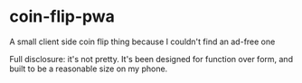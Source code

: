 # coin-flip-pwa
A small client side coin flip thing because I couldn't find an ad-free one

Full disclosure: it's not pretty. It's been designed for function over form, and built to be a reasonable size on my phone.
